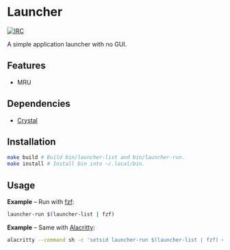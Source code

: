# Launcher

[![IRC](https://img.shields.io/badge/IRC-%23launcher-blue)](https://webchat.freenode.net/#launcher)

A simple application launcher with no GUI.

## Features

- MRU

## Dependencies

- [Crystal]

## Installation

``` sh
make build # Build bin/launcher-list and bin/launcher-run.
make install # Install bin into ~/.local/bin.
```

## Usage

**Example** – Run with [fzf]:

``` sh
launcher-run $(launcher-list | fzf)
```

**Example** – Same with [Alacritty]:

``` sh
alacritty --command sh -c 'setsid launcher-run $(launcher-list | fzf) < /dev/null > /dev/null 2>&1'
```

[Crystal]: https://crystal-lang.org
[fzf]: https://github.com/junegunn/fzf
[Alacritty]: https://github.com/alacritty/alacritty

